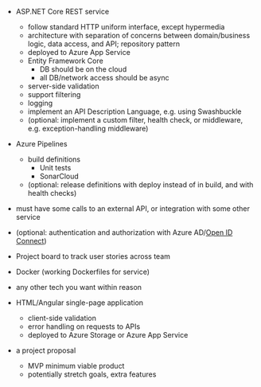 - ASP.NET Core REST service
    - follow standard HTTP uniform interface, except hypermedia
    - architecture with separation of concerns between domain/business logic, data access, and API; repository pattern
    - deployed to Azure App Service
    - Entity Framework Core
        - DB should be on the cloud
        - all DB/network access should be async
    - server-side validation
    - support filtering
    - logging
    - implement an API Description Language, e.g. using Swashbuckle
    - (optional: implement a custom filter, health check, or middleware, e.g. exception-handling middleware)
- Azure Pipelines
    - build definitions
        - Unit tests
        - SonarCloud
    - (optional: release definitions with deploy instead of in build, and with health checks)
- must have some calls to an external API, or integration with some other service
- (optional: authentication and authorization with Azure AD/[Open ID Connect](https://github.com/Azure-Samples/active-directory-aspnetcore-webapp-openidconnect-v2/tree/master/4-WebApp-your-API ))
- Project board to track user stories across team
- Docker (working Dockerfiles for service)
- any other tech you want within reason

- HTML/Angular single-page application
    - client-side validation
    - error handling on requests to APIs
    - deployed to Azure Storage or Azure App Service

- a project proposal
    - MVP minimum viable product
    - potentially stretch goals, extra features
